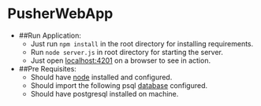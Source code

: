 # PusherWebApp
* ##Run Application:
    * Just run `npm install` in the root directory for installing requirements.
    * Run `node server.js` in root directory for starting the server.
    * Just open [localhost:4201](http://localhost:4201) on a browser to see in action. 
* ##Pre Requisites:
    * Should have [node](https://nodejs.org/en/download/) installed and configured.
    * Should import the following psql [database](https://drive.google.com/drive/folders/1HFA5gE4VUB2w8yf-fkJPa-goc2YfiFC0?usp=sharing) configured.
    * Should have postgresql installed on machine.
